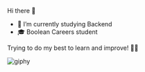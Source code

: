 Hi there 👋

- 📖 I’m currently studying Backend
- 🎓 Boolean Careers student

Trying to do my best to learn and improve! 💪🏻

![giphy](https://user-images.githubusercontent.com/73042051/123301379-e18ed680-d51b-11eb-8952-decc9259630d.gif)

